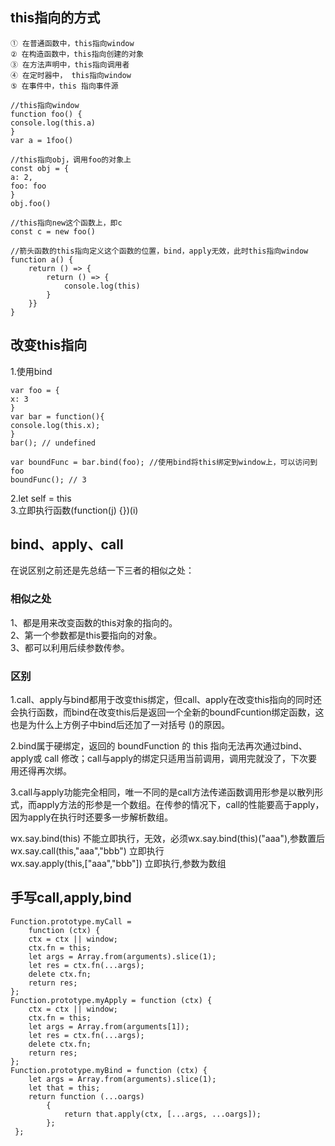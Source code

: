 ## this指向的方式
```
① 在普通函数中，this指向window
② 在构造函数中，this指向创建的对象
③ 在方法声明中，this指向调用者
④ 在定时器中， this指向window
⑤ 在事件中，this 指向事件源

//this指向window
function foo() {
console.log(this.a)
}
var a = 1foo()   

//this指向obj，调用foo的对象上
const obj = {
a: 2,
foo: foo
}
obj.foo()

//this指向new这个函数上，即c
const c = new foo()

//箭头函数的this指向定义这个函数的位置，bind，apply无效，此时this指向window
function a() {
    return () => {
        return () => {
            console.log(this)
        }
    }}
}
```

## 改变this指向
1.使用bind
```
var foo = {
x: 3
}
var bar = function(){
console.log(this.x);
}
bar(); // undefined

var boundFunc = bar.bind(foo); //使用bind将this绑定到window上，可以访问到foo
boundFunc(); // 3
```
2.let self = this<br/>
3.立即执行函数(function(j) {})(i) 

## bind、apply、call

在说区别之前还是先总结一下三者的相似之处：<br/>
### 相似之处
1、都是用来改变函数的this对象的指向的。<br/>
2、第一个参数都是this要指向的对象。<br/>
3、都可以利用后续参数传参。

### 区别
1.call、apply与bind都用于改变this绑定，但call、apply在改变this指向的同时还会执行函数，而bind在改变this后是返回一个全新的boundFcuntion绑定函数，这也是为什么上方例子中bind后还加了一对括号 ()的原因。

2.bind属于硬绑定，返回的 boundFunction 的 this 指向无法再次通过bind、apply或 call 修改；call与apply的绑定只适用当前调用，调用完就没了，下次要用还得再次绑。

3.call与apply功能完全相同，唯一不同的是call方法传递函数调用形参是以散列形式，而apply方法的形参是一个数组。在传参的情况下，call的性能要高于apply，因为apply在执行时还要多一步解析数组。

wx.say.bind(this)   不能立即执行，无效，必须wx.say.bind(this)("aaa"),参数置后<br/>
wx.say.call(this,"aaa","bbb")   立即执行<br/>
wx.say.apply(this,["aaa","bbb"])   立即执行,参数为数组

## 手写call,apply,bind
```
Function.prototype.myCall = 
    function (ctx) { 
    ctx = ctx || window; 
    ctx.fn = this; 
    let args = Array.from(arguments).slice(1); 
    let res = ctx.fn(...args); 
    delete ctx.fn; 
    return res;
}; 
Function.prototype.myApply = function (ctx) { 
    ctx = ctx || window; 
    ctx.fn = this; 
    let args = Array.from(arguments[1]); 
    let res = ctx.fn(...args); 
    delete ctx.fn; 
    return res; 
};
Function.prototype.myBind = function (ctx) { 
    let args = Array.from(arguments).slice(1); 
    let that = this; 
    return function (...oargs) 
        { 
            return that.apply(ctx, [...args, ...oargs]); 
        };
 };
```